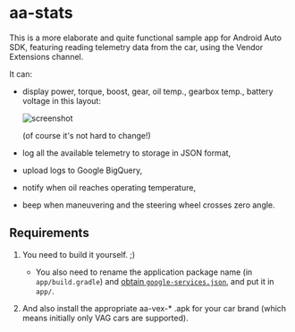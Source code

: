 # aa-stats

This is a more elaborate and quite functional sample app for Android Auto SDK,
featuring reading telemetry data from the car, using the Vendor Extensions channel.

It can:

* display power, torque, boost, gear, oil temp., gearbox temp., battery voltage in this layout:

  ![screenshot](media/screenshot1.png)

  (of course it's not hard to change!)

* log all the available telemetry to storage in JSON format,

* upload logs to Google BigQuery,

* notify when oil reaches operating temperature,

* beep when maneuvering and the steering wheel crosses zero angle.

## Requirements

1. You need to build it yourself. ;)

   * You also need to rename the application package name (in ``app/build.gradle``) and [obtain ``google-services.json``](https://developers.google.com/mobile/add), and put it in ``app/``.

1. And also install the appropriate aa-vex-* .apk for your car brand (which means initially only VAG cars are supported).
